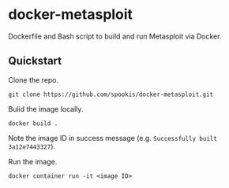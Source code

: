 # docker-metasploit

Dockerfile and Bash script to build and run Metasploit via Docker.

## Quickstart

Clone the repo.

`git clone https://github.com/spookis/docker-metasploit.git`

Bulid the image locally.

`docker build .`

Note the image ID in success message (e.g. `Successfully built 3a12e7443327`).

Run the image.

`docker container run -it <image ID>`
